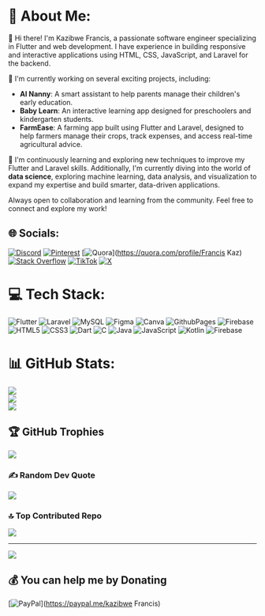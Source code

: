 # 💫 About Me:
👋 Hi there! I'm Kazibwe Francis, a passionate software engineer specializing in Flutter and web development. I have experience in building responsive and interactive applications using HTML, CSS, JavaScript, and Laravel for the backend.

🌱 I'm currently working on several exciting projects, including:

- **AI Nanny**: A smart assistant to help parents manage their children's early education.
- **Baby Learn**: An interactive learning app designed for preschoolers and kindergarten students.
- **FarmEase**: A farming app built using Flutter and Laravel, designed to help farmers manage their crops, track expenses, and access real-time agricultural advice.

🚀 I'm continuously learning and exploring new techniques to improve my Flutter and Laravel skills. Additionally, I'm currently diving into the world of **data science**, exploring machine learning, data analysis, and visualization to expand my expertise and build smarter, data-driven applications.

Always open to collaboration and learning from the community. Feel free to connect and explore my work!


## 🌐 Socials:
[![Discord](https://img.shields.io/badge/Discord-%237289DA.svg?logo=discord&logoColor=white)](https://discord.gg/https://www.reddit.com/user/Kaz_official03/?utm_source=share&utm_medium=web3x&utm_name=web3xcss&utm_term=1&utm_content=share_button) [![Pinterest](https://img.shields.io/badge/Pinterest-%23E60023.svg?logo=Pinterest&logoColor=white)](https://pinterest.com/francisbkaz) [![Quora](https://img.shields.io/badge/Quora-%23B92B27.svg?logo=Quora&logoColor=white)](https://quora.com/profile/Francis Kaz) [![Stack Overflow](https://img.shields.io/badge/-Stackoverflow-FE7A16?logo=stack-overflow&logoColor=white)](https://stackoverflow.com/users/22829630) [![TikTok](https://img.shields.io/badge/TikTok-%23000000.svg?logo=TikTok&logoColor=white)](https://tiktok.com/@kazofficial03) [![X](https://img.shields.io/badge/X-black.svg?logo=X&logoColor=white)](https://x.com/KOfficial03) 

# 💻 Tech Stack:
![Flutter](https://img.shields.io/badge/Flutter-%2302569B.svg?style=for-the-badge&logo=Flutter&logoColor=white) ![Laravel](https://img.shields.io/badge/laravel-%23FF2D20.svg?style=for-the-badge&logo=laravel&logoColor=white) ![MySQL](https://img.shields.io/badge/mysql-4479A1.svg?style=for-the-badge&logo=mysql&logoColor=white) ![Figma](https://img.shields.io/badge/figma-%23F24E1E.svg?style=for-the-badge&logo=figma&logoColor=white) ![Canva](https://img.shields.io/badge/Canva-%2300C4CC.svg?style=for-the-badge&logo=Canva&logoColor=white) ![GithubPages](https://img.shields.io/badge/github%20pages-121013?style=for-the-badge&logo=github&logoColor=white) ![Firebase](https://img.shields.io/badge/firebase-%23039BE5.svg?style=for-the-badge&logo=firebase) ![HTML5](https://img.shields.io/badge/html5-%23E34F26.svg?style=for-the-badge&logo=html5&logoColor=white) ![CSS3](https://img.shields.io/badge/css3-%231572B6.svg?style=for-the-badge&logo=css3&logoColor=white) ![Dart](https://img.shields.io/badge/dart-%230175C2.svg?style=for-the-badge&logo=dart&logoColor=white) ![C](https://img.shields.io/badge/c-%2300599C.svg?style=for-the-badge&logo=c&logoColor=white) ![Java](https://img.shields.io/badge/java-%23ED8B00.svg?style=for-the-badge&logo=openjdk&logoColor=white) ![JavaScript](https://img.shields.io/badge/javascript-%23323330.svg?style=for-the-badge&logo=javascript&logoColor=%23F7DF1E) ![Kotlin](https://img.shields.io/badge/kotlin-%237F52FF.svg?style=for-the-badge&logo=kotlin&logoColor=white) ![Firebase](https://img.shields.io/badge/firebase-a08021?style=for-the-badge&logo=firebase&logoColor=ffcd34)
# 📊 GitHub Stats:
![](https://github-readme-stats.vercel.app/api?username=Kazibwefrancis&theme=dark&hide_border=false&include_all_commits=false&count_private=false)<br/>
![](https://github-readme-streak-stats.herokuapp.com/?user=Kazibwefrancis&theme=dark&hide_border=false)<br/>
![](https://github-readme-stats.vercel.app/api/top-langs/?username=Kazibwefrancis&theme=dark&hide_border=false&include_all_commits=false&count_private=false&layout=compact)

## 🏆 GitHub Trophies
![](https://github-profile-trophy.vercel.app/?username=Kazibwefrancis&theme=radical&no-frame=false&no-bg=true&margin-w=4)

### ✍️ Random Dev Quote
![](https://quotes-github-readme.vercel.app/api?type=horizontal&theme=radical)

### 🔝 Top Contributed Repo
![](https://github-contributor-stats.vercel.app/api?username=Kazibwefrancis&limit=5&theme=dark&combine_all_yearly_contributions=true)

---
[![](https://visitcount.itsvg.in/api?id=Kazibwefrancis&icon=0&color=0)](https://visitcount.itsvg.in)

  ## 💰 You can help me by Donating
  [![PayPal](https://img.shields.io/badge/PayPal-00457C?style=for-the-badge&logo=paypal&logoColor=white)](https://paypal.me/kazibwe Francis) 

  
<!-- Proudly created with GPRM ( https://gprm.itsvg.in ) -->
